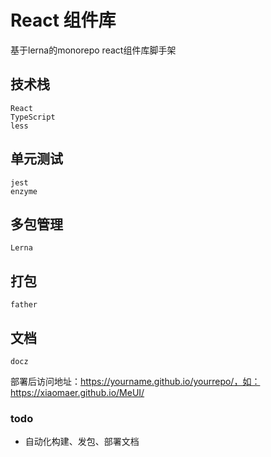 # React 组件库
基于lerna的monorepo react组件库脚手架

## 技术栈
```
React 
TypeScript
less
```

## 单元测试
```
jest
enzyme
```

## 多包管理
```
Lerna
```

## 打包
```
father
```

## 文档
```
docz
```
部署后访问地址：https://yourname.github.io/yourrepo/，如：https://xiaomaer.github.io/MeUI/

### todo
* 自动化构建、发包、部署文档